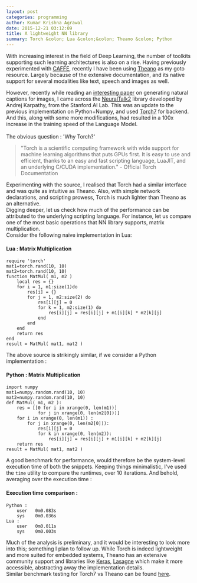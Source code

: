 ```yaml
---
layout: post
categories: programming
author: Kumar Krishna Agrawal
date: 2015-12-21 03:12:09
title: A lightweight NN library 
summary: Torch &colon; Lua &colon;&colon; Theano &colon; Python
---
```


With increasing interest in the field of Deep Learning, the number of toolkits supporting such learning architectures is also on a rise. Having previously experimented with [CAFFE](https://swarbrickjones.wordpress.com/2015/04/29/convolutional-autoencoders-in-pythontheanolasagne/), recently I have been using [Theano](http://deeplearning.net) as my goto resource. Largely because of the extensive documentation, and its native support for several modalities like text, speech and images as well.

However, recently while reading an [interesting paper](http://cs.stanford.edu/people/karpathy/deepimagesent/) on generating natural captions for images, I came across the [NeuralTalk2](https://github.com/karpathy/neuraltalk2) library developed by Andrej Karpathy, from the Stanford AI Lab. This was an update to the previous implementation on Python+Numpy, and used [Torch7](torch.ch) for backend. And this, along with some more modifications, had resulted in a 100x increase in the training speed of the Language Model. 
<br>
<br>
The obvious question : 'Why Torch?'

>"Torch is a scientific computing framework with wide support for machine learning algorithms that puts GPUs first. It is easy to use and efficient, thanks to an easy and fast scripting language, LuaJIT, and an underlying C/CUDA implementation." - Official Torch Documentation

Experimenting with the source, I realised that Torch had a similar interface and was quite as intuitive as Theano. Also, with simple network declarations, and scripting prowess, Torch is much lighter than Theano as an alternative. 
<br>
Digging deeper, let us check how much of the performance can be attributed to the underlying scripting language. For instance, let us compare one of the most basic operations that NN library supports, matrix multiplication. 
<br>
Consider the following naive implementation in Lua: 

#### Lua : Matrix Multiplication
    require 'torch'
    mat1=torch.rand(10, 10)
    mat2=torch.rand(10, 10)
    function MatMul( m1, m2 )
        local res = {}
        for i = 1, m1:size(1)do
            res[i] = {}
            for j = 1, m2:size(2) do
                res[i][j] = 0
                for k = 1, m2:size(1) do
                    res[i][j] = res[i][j] + m1[i][k] * m2[k][j]
                end
            end
        end
        return res
    end
    result = MatMul( mat1, mat2 )

The above source is strikingly similar, if we consider a Python implementation :

#### Python : Matrix Multiplication
    import numpy
    mat1=numpy.random.rand(10, 10)
    mat2=numpy.random.rand(10, 10)
    def MatMul( m1, m2 ):
        res = [[0 for i in xrange(0, len(m1))] 
                for j in xrange(0, len(m2[0]))]
        for i in xrange(0, len(m1)) :
            for j in xrange(0, len(m2[0])):
                res[i][j] = 0
                for k in xrange(0, len(m2)):
                    res[i][j] = res[i][j] + m1[i][k] + m2[k][j]
        return res
    result = MatMul( mat1, mat2 )

A good benchmark for performance, would therefore be the system-level execution time of both the snippets. 
Keeping things minimalistic, I've used the `time` utility to compare the runtimes, over 10 iterations.
And behold, averaging over the execution time :
#### Execution time comparison :
    Python :
        user   0m0.083s
        sys    0m0.036s
    Lua :
        user   0m0.011s
        sys    0m0.003s

Much of the analysis is preliminary, and it would be interesting to look more into this; something I plan to follow up. 
While Torch is indeed lightweight and more suited for embedded systems, Theano has an extensive community support and libraries like [Keras](http://keras.io/), [Lasagne](https://github.com/Lasagne/Lasagne) which make it more accessible, abstracting away the implementation details. 
<br>
Similar benchmark testing for Torch7 vs Theano can be found [here](http://fastml.com/torch-vs-theano/).


